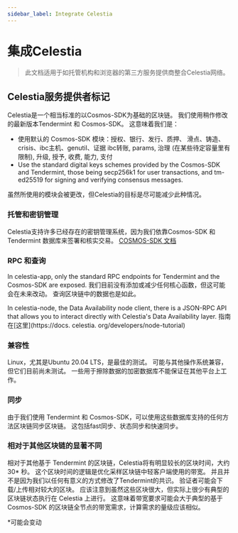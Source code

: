 ```yaml
---
sidebar_label: Integrate Celestia
---
```


# 集成Celestia

> 此文档适用于如托管机构和浏览器的第三方服务提供商整合Celestia网络。

## Celestia服务提供者标记

Celestia是一个相当标准的以Cosmos-SDK为基础的区块链。 我们使用稍作修改的最新版本Tendermint 和 Cosmos-SDK。 这意味着我们是：

- 使用默认的 Cosmos-SDK 模块：授权、银行、发行、质押、 滑点、铸造、crisis、ibc主机、genutil、证据 ibc转账, params, 治理 (在某些待定容量里有限制), 升级, 授予, 收费, 能力, 支付
- Use the standard digital keys schemes provided by the Cosmos-SDK and Tendermint, those being secp256k1 for user transactions, and tm-ed25519 for signing and verifying consensus messages.

虽然所使用的模块会被更改，但Celestia的目标是尽可能减少此种情况。

### 托管和密钥管理

Celestia支持许多已经存在的密钥管理系统，因为我们依靠Cosmos-SDK 和 Tendermint 数据库来签署和核实交易。 [COSMOS-SDK 文档](https://docs.cosmos.network/master/basics/accounts.html#keys-accounts-addresses-and-signatures)

### RPC 和查询

In celestia-app, only the standard RPC endpoints for Tendermint and the Cosmos-SDK are exposed. 我们目前没有添加或减少任何核心函数，但这可能会在未来改动。 查询区块链中的数据也是如此。

In celestia-node, the Data Availability node client, there is a JSON-RPC API that allows you to interact directly with Celestia's Data Availability layer. 指南在[这里](https://docs. celestia. org/developers/node-tutorial)

### 兼容性

Linux，尤其是Ubuntu 20.04 LTS，是最佳的测试。 可能与其他操作系统兼容，但它们目前尚未测试。 一些用于擦除数据的加密数据库不能保证在其他平台上工作。

### 同步

由于我们使用 Tendermint 和 Cosmos-SDK，可以使用这些数据库支持的任何方法区块链同步区块链。 这包括fast同步、状态同步和快速同步。

### 相对于其他区块链的显著不同

相对于其他基于 Tendermint 的区块链，Celestia将有明显较长的区块时间，大约30* 秒。 这个区块时间的逻辑是优化采样区块链中轻客户端使用的带宽。 并且并不是因为我们以任何有意义的方式修改了Tendermint的共识。 验证者可能会下载/上传相对较大的区块。 应该注意到虽然这些区块很大，但实际上很少有典型的区块链状态执行在 Celestia 上进行。 这意味着带宽要求可能会大于典型的基于 Cosmos-SDK 的区块链全节点的带宽需求，计算需求的量级应该相似。

*可能会变动
